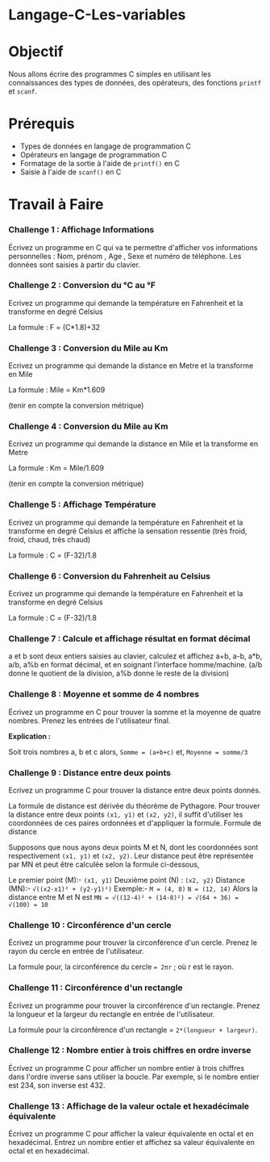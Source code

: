 # Langage-C-Les-variables
# Objectif

Nous allons écrire des programmes C simples en utilisant les connaissances des types de données, des opérateurs, des fonctions `printf` et `scanf`.

# Prérequis

- Types de données en langage de programmation C
- Opérateurs en langage de programmation C
- Formatage de la sortie à l'aide de `printf()` en C
- Saisie à l'aide de `scanf()` en C

# Travail à Faire

### Challenge 1 : Affichage Informations

Écrivez un programme en C qui va te permettre d'afficher vos informations personnelles : Nom, prénom , Age , Sexe et numéro de téléphone. Les données sont saisies à partir du clavier.

### Challenge 2 : Conversion du °C au °F

Ecrivez un programme qui demande la température en Fahrenheit et la transforme en degré Celsius

La formule : F = (C*1.8)+32

### Challenge 3 : Conversion du Mile au Km

Ecrivez un programme qui demande la distance en Metre et la transforme en Mile

La formule : Mile = Km*1.609

(tenir en compte la conversion métrique)

### Challenge 4 : Conversion du Mile au Km

Ecrivez un programme qui demande la distance en Mile et la transforme en Metre

La formule : Km = Mile/1.609

(tenir en compte la conversion métrique)

### Challenge 5 : Affichage Température

Ecrivez un programme qui demande la température en Fahrenheit et la transforme en degré Celsius et affiche la sensation ressentie (très froid, froid, chaud, très chaud)

La formule : C = (F-32)/1.8

### Challenge 6 :  Conversion du Fahrenheit au Celsius

Ecrivez un programme qui demande la température en Fahrenheit et la transforme en degré Celsius

La formule : C = (F-32)/1.8

### Challenge 7 :  Calcule et affichage résultat en format décimal

a et b sont deux entiers saisies au clavier, calculez et affichez a+b, a-b, a*b, a/b, a%b en
format décimal, et en soignant l’interface homme/machine.
(a/b donne le quotient de la division, a%b donne le reste de la division)

### Challenge 8 : Moyenne et somme de 4 nombres

Écrivez un programme en C pour trouver la somme et la moyenne de quatre nombres. Prenez les entrées de l'utilisateur final.

**Explication :** 

Soit trois nombres a, b et c alors,
`Somme = (a+b+c)`
et,
`Moyenne = somme/3`

### Challenge 9 : Distance entre deux points

Ecrivez un programme C pour trouver la distance entre deux points donnés.

La formule de distance est dérivée du théorème de Pythagore. Pour trouver la distance entre deux points `(x1, y1)` et `(x2, y2)`, il suffit d'utiliser les coordonnées de ces paires ordonnées et d'appliquer la formule.
Formule de distance

Supposons que nous ayons deux points M et N, dont les coordonnées sont respectivement `(x1, y1)` et `(x2, y2)`. Leur distance peut être représentée par MN et peut être calculée selon la formule ci-dessous,

Le premier point (M):- `(x1, y1)`
Deuxième point (N) : `(x2, y2)`
Distance (MN):- `√((x2-x1)² + (y2-y1)²)`
Exemple:-
`M = (4, 8)`
`N = (12, 14)`
Alors la distance entre M et N est `MN = √((12-4)² + (14-8)²) = √(64 + 36) = √(100) = 10`

### Challenge 10 : Circonférence d'un cercle

Écrivez un programme pour trouver la circonférence d'un cercle. Prenez le rayon du cercle en entrée de l'utilisateur.

La formule pour, la circonférence du cercle `= 2πr` ; où r est le rayon.

### Challenge 11 : Circonférence d'un rectangle

Écrivez un programme pour trouver la circonférence d'un rectangle. Prenez la longueur et la largeur du rectangle en entrée de l'utilisateur.

La formule pour la circonférence d'un rectangle = `2*(longueur + largeur)`.

### Challenge 12 : Nombre entier à trois chiffres en ordre inverse

Écrivez un programme C pour afficher un nombre entier à trois chiffres dans l'ordre inverse sans utiliser la boucle.
Par exemple, si le nombre entier est 234, son inverse est 432.

### Challenge 13 : Affichage de la valeur octale et hexadécimale équivalente

Écrivez un programme C pour afficher la valeur équivalente en octal et en hexadécimal. Entrez un nombre entier et affichez sa valeur équivalente en octal et en hexadécimal.
